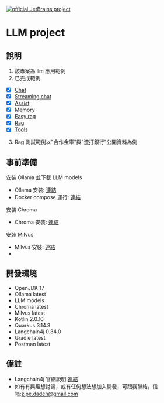[![official JetBrains project](https://jb.gg/badges/official.svg)](https://confluence.jetbrains.com/display/ALL/JetBrains+on+GitHub)

LLM project
======================
## 說明
1. 該專案為 llm 應用範例
2. 已完成範例:
* [x] [Chat](http://#)
* [x] [Streaming chat](http://#)
* [x] [Assist](http://#)
* [x] [Memory](http://#)
* [x] [Easy rag](http://#)
* [x] [Rag](http://#)
* [x] [Tools](http://#)
3. Rag  測試範例以"合作金庫"與"渣打銀行"公開資料為例

## 事前準備
安裝 Ollama 並下載 LLM models
- Ollama 安裝: [連結](https://blog.darkthread.net/blog/ollam-open-webui/)
- Docker compose 運行: [連結](https://blog.darkthread.net/blog/ollam-open-webui/)

安裝 Chroma
- Chroma 安裝: [連結](https://cookbook.chromadb.dev/core/install/#chroma-jsts-client)

安裝 Milvus
- Milvus 安裝: [連結](https://www.milvus-io.com/getstarted/standalone/install_standalone-docker)
- 
## 開發環境
* OpenJDK 17
* Ollama latest
* LLM models
* Chroma latest
* Milvus latest
* Kotlin 2.0.10
* Quarkus 3.14.3
* Langchain4j 0.34.0
* Gradle latest
* Postman latest

## 備註
* Langchain4j 官網說明:[連結](https://docs.langchain4j.dev/)
* 如有有興趣想討論，或有任何想法想加入開發，可跟我聯絡，信箱:zipe.daden@gmail.com
